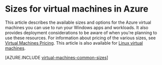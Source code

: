 <properties
 pageTitle="Windows VM sizes | Microsoft Azure"
 description="Lists the different sizes available for Windows virtual machines in Azure."
 services="virtual-machines-windows"
 documentationCenter=""
 authors="cynthn"
 manager="timlt"
 editor=""
 tags="azure-resource-manager,azure-service-management"/>

<tags
	ms.service="virtual-machines-windows"
	ms.date="06/08/2016"
	wacn.date=""/>

# Sizes for virtual machines in Azure

This article describes the available sizes and options for the Azure virtual machines you can use to run your Windows apps and workloads. It also provides deployment considerations to be aware of when you're planning to use these resources. For information about pricing of the various sizes, see [Virtual Machines Pricing](/home/features/virtual-machines/pricing/). This article is also available for [Linux virtual machines](/documentation/articles/virtual-machines-linux-sizes/).

[AZURE.INCLUDE [virtual-machines-common-sizes](../includes/virtual-machines-common-sizes.md)]

